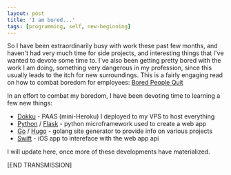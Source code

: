 ```yaml
---
layout: post
title: 'I am bored...'
tags: [programming, self, new-beginning]
---
```


So I have been extraordinarily busy with work these past few months, and haven't had very much time for side projects, and interesting things that I've wanted to devote some time to. I've also been getting pretty bored with the work I am doing, something very dangerous in my profession, since this usually leads to the itch for new surroundings. This is a fairly engaging read on how to combat boredom for employees: [Bored People Quit](http://randsinrepose.com/archives/bored-people-quit/)

In an effort to combat my boredom, I have been devoting time to learning a few new things:

* [Dokku](http://progrium.viewdocs.io/dokku/) - PAAS (mini-Heroku) I deployed to my VPS to host everything
* [Python](https://www.python.org/) / [Flask](http://flask.pocoo.org/) - python microframework used to create a web app
* [Go](https://golang.org/) / [Hugo](http://gohugo.io/) - golang site generator to provide info on various projects
* [Swift](https://developer.apple.com/swift/) - iOS app to intereface with the web app api

I will update here, once more of these developments have materialized.

[END TRANSMISSION]